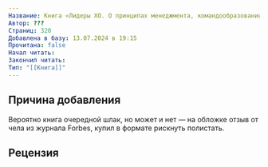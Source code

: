 ```yaml
---
Название: Книга «Лидеры ХО. О принципах менеджмента, командообразовании, формуле процветания бизнеса и аксиомах счастья»
Автор: ???
Страниц: 320
Добавлена в базу: 13.07.2024 в 19:15
Прочитана: false
Начал читать: 
Закончил читать: 
Тип: "[[Книга]]"
---
```

## Причина добавления

Вероятно книга очередной шлак, но может и нет — на обложке отзыв от чела из журнала Forbes, купил в формате рискнуть полистать.

## Рецензия
